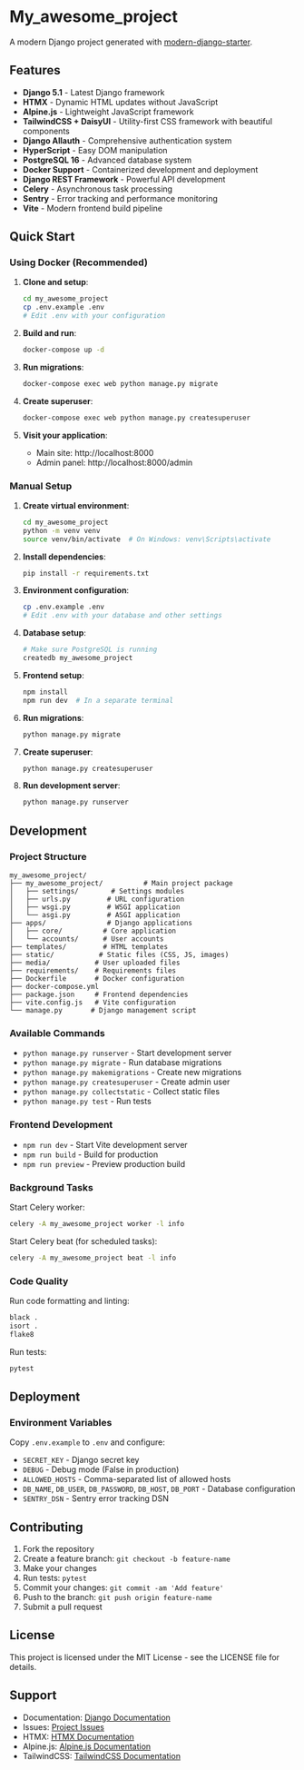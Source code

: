 # My_awesome_project

A modern Django project generated with [modern-django-starter](https://github.com/CasualEngineerZombie/modern-django-starter).

## Features

- **Django 5.1** - Latest Django framework
- **HTMX** - Dynamic HTML updates without JavaScript
- **Alpine.js** - Lightweight JavaScript framework
- **TailwindCSS + DaisyUI** - Utility-first CSS framework with beautiful components
- **Django Allauth** - Comprehensive authentication system
- **HyperScript** - Easy DOM manipulation
- **PostgreSQL 16** - Advanced database system
- **Docker Support** - Containerized development and deployment
- **Django REST Framework** - Powerful API development
- **Celery** - Asynchronous task processing
- **Sentry** - Error tracking and performance monitoring
- **Vite** - Modern frontend build pipeline

## Quick Start

### Using Docker (Recommended)

1. **Clone and setup**:
   ```bash
   cd my_awesome_project
   cp .env.example .env
   # Edit .env with your configuration
   ```

2. **Build and run**:
   ```bash
   docker-compose up -d
   ```

3. **Run migrations**:
   ```bash
   docker-compose exec web python manage.py migrate
   ```

4. **Create superuser**:
   ```bash
   docker-compose exec web python manage.py createsuperuser
   ```

5. **Visit your application**:
   - Main site: http://localhost:8000
   - Admin panel: http://localhost:8000/admin

### Manual Setup

1. **Create virtual environment**:
   ```bash
   cd my_awesome_project
   python -m venv venv
   source venv/bin/activate  # On Windows: venv\Scripts\activate
   ```

2. **Install dependencies**:
   ```bash
   pip install -r requirements.txt
   ```

3. **Environment configuration**:
   ```bash
   cp .env.example .env
   # Edit .env with your database and other settings
   ```

4. **Database setup**:
   ```bash
   # Make sure PostgreSQL is running
   createdb my_awesome_project
   ```

5. **Frontend setup**:
   ```bash
   npm install
   npm run dev  # In a separate terminal
   ```

6. **Run migrations**:
   ```bash
   python manage.py migrate
   ```

7. **Create superuser**:
   ```bash
   python manage.py createsuperuser
   ```

8. **Run development server**:
   ```bash
   python manage.py runserver
   ```

## Development

### Project Structure

```
my_awesome_project/
├── my_awesome_project/          # Main project package
│   ├── settings/        # Settings modules
│   ├── urls.py         # URL configuration
│   ├── wsgi.py         # WSGI application
│   └── asgi.py         # ASGI application
├── apps/               # Django applications
│   ├── core/          # Core application
│   └── accounts/      # User accounts
├── templates/         # HTML templates
├── static/           # Static files (CSS, JS, images)
├── media/           # User uploaded files
├── requirements/    # Requirements files
├── Dockerfile       # Docker configuration
├── docker-compose.yml
├── package.json     # Frontend dependencies
├── vite.config.js   # Vite configuration
└── manage.py       # Django management script
```

### Available Commands

- `python manage.py runserver` - Start development server
- `python manage.py migrate` - Run database migrations
- `python manage.py makemigrations` - Create new migrations
- `python manage.py createsuperuser` - Create admin user
- `python manage.py collectstatic` - Collect static files
- `python manage.py test` - Run tests

### Frontend Development

- `npm run dev` - Start Vite development server
- `npm run build` - Build for production
- `npm run preview` - Preview production build

### Background Tasks

Start Celery worker:
```bash
celery -A my_awesome_project worker -l info
```

Start Celery beat (for scheduled tasks):
```bash
celery -A my_awesome_project beat -l info
```

### Code Quality

Run code formatting and linting:
```bash
black .
isort .
flake8
```

Run tests:
```bash
pytest
```

## Deployment


### Environment Variables

Copy `.env.example` to `.env` and configure:

- `SECRET_KEY` - Django secret key
- `DEBUG` - Debug mode (False in production)
- `ALLOWED_HOSTS` - Comma-separated list of allowed hosts
- `DB_NAME`, `DB_USER`, `DB_PASSWORD`, `DB_HOST`, `DB_PORT` - Database configuration
- `SENTRY_DSN` - Sentry error tracking DSN

## Contributing

1. Fork the repository
2. Create a feature branch: `git checkout -b feature-name`
3. Make your changes
4. Run tests: `pytest`
5. Commit your changes: `git commit -am 'Add feature'`
6. Push to the branch: `git push origin feature-name`
7. Submit a pull request

## License

This project is licensed under the MIT License - see the LICENSE file for details.

## Support

- Documentation: [Django Documentation](https://docs.djangoproject.com/)
- Issues: [Project Issues](https://github.com/CasualEngineerZombie/modern-django-starter/issues)
- HTMX: [HTMX Documentation](https://htmx.org/docs/)
- Alpine.js: [Alpine.js Documentation](https://alpinejs.dev/)
- TailwindCSS: [TailwindCSS Documentation](https://tailwindcss.com/docs)